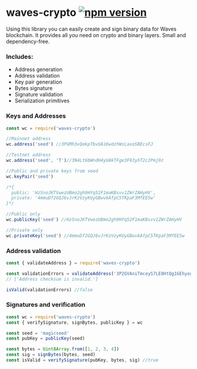 # waves-crypto  [![npm version](https://badge.fury.io/js/waves-crypto.svg)](https://www.npmjs.com/package/@waves/waves-crypto)

Using this library you can easily create and sign binary data for Waves blockchain.
It provides all you need on crypto and binary layers.
Small and dependency-free.

### Includes:
- Address generation
- Address validation 
- Key pair generation
- Bytes signature
- Signature validation
- Serialization primitives

### Keys and Addresses

```js
const wc = require('waves-crypto')

//Mainnet address
wc.address('seed') //3PGMh3vQekpTbvUAiKwdzhWsLaxoSBEcsFJ

//Testnet address
wc.address('seed', 'T')//3N4Lt6bWndH4yUAkTFge3F93yhT2c2Pmj9z

//Public and private keys from seed
wc.keyPair('seed')

/*{
  public: 'HzSnoJKTVwezUBmo2gh9HYq52F1maKBsvv1ZWrZAHyHV',
  private: '4mmuDf2GQJ6vJrKzVzyKUyGBwv6AfpC5TKpaF3MfEE5w'
}*/

//Public only
wc.publicKey('seed') //HzSnoJKTVwezUBmo2gh9HYq52F1maKBsvv1ZWrZAHyHV

//Private only
wc.privateKey('seed') //4mmuDf2GQJ6vJrKzVzyKUyGBwv6AfpC5TKpaF3MfEE5w

```
### Address validation

```js
const { validateAddress } = require('waves-crypto')

const validationErrors = validateAddress('3P2GVAniTmceyS7LE8HtQg1GEhyoghUZSvn') 
// ['Address checksum is invalid.']

isValid(validationErrors) //false

```

### Signatures and verification

```js
const wc = require('waves-crypto')
const { verifySignature, signBytes, publicKey } = wc

const seed = 'magicseed'
const pubKey = publicKey(seed)

const bytes = Uint8Array.from([1, 2, 3, 4])
const sig = signBytes(bytes, seed)
const isValid = verifySignature(pubKey, bytes, sig) //true

```
